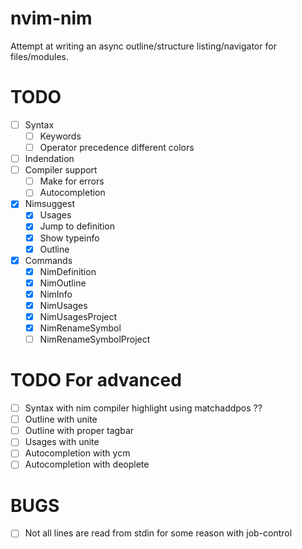 # nvim-nim
Attempt at writing an async outline/structure listing/navigator for files/modules.

# TODO
- [ ] Syntax
    - [ ] Keywords
    - [ ] Operator precedence different colors
- [ ] Indendation
- [ ] Compiler support
    - [ ] Make for errors
    - [ ] Autocompletion
- [x] Nimsuggest
    - [x] Usages
    - [x] Jump to definition
    - [x] Show typeinfo
    - [x] Outline
- [x] Commands
    - [x] NimDefinition
    - [x] NimOutline
    - [x] NimInfo
    - [x] NimUsages
    - [x] NimUsagesProject
    - [x] NimRenameSymbol
    - [ ] NimRenameSymbolProject

# TODO For advanced
- [ ] Syntax with nim compiler highlight using matchaddpos ??
- [ ] Outline with unite
- [ ] Outline with proper tagbar
- [ ] Usages with unite
- [ ] Autocompletion with ycm
- [ ] Autocompletion with deoplete

# BUGS
- [ ] Not all lines are read from stdin for some reason with job-control

